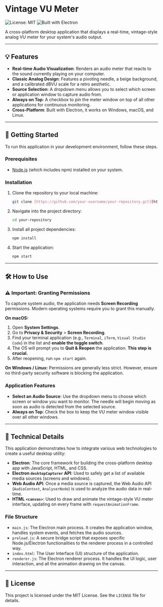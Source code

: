 # Vintage VU Meter

![License: MIT](https://img.shields.io/badge/License-MIT-yellow.svg)
![Built with Electron](https://img.shields.io/badge/Built_with-Electron-47848F?logo=electron&logoColor=white)

A cross-platform desktop application that displays a real-time, vintage-style analog VU meter for your system's audio output.

***

## 💡 Features

-   **Real-time Audio Visualization**: Renders an audio meter that reacts to the sound currently playing on your computer.
-   **Classic Analog Design**: Features a pivoting needle, a beige background, and a calibrated dBVU scale for a retro aesthetic.
-   **Source Selection**: A dropdown menu allows you to select which screen or application window to capture audio from.
-   **Always on Top**: A checkbox to pin the meter window on top of all other applications for continuous monitoring.
-   **Cross-Platform**: Built with Electron, it works on Windows, macOS, and Linux.

***

## 🚀 Getting Started

To run this application in your development environment, follow these steps.

### Prerequisites

-   [Node.js](https://nodejs.org/) (which includes npm) installed on your system.

### Installation

1.  Clone the repository to your local machine:
    ```sh
    git clone [https://github.com/your-username/your-repository.git](https://github.com/your-username/your-repository.git)
    ```
2.  Navigate into the project directory:
    ```sh
    cd your-repository
    ```
3.  Install all project dependencies:
    ```sh
    npm install
    ```
4.  Start the application:
    ```sh
    npm start
    ```

***

## 🛠️ How to Use

### ⚠️ Important: Granting Permissions

To capture system audio, the application needs **Screen Recording** permissions. Modern operating systems require you to grant this manually.

**On macOS:**
1.  Open **System Settings**.
2.  Go to **Privacy & Security** > **Screen Recording**.
3.  Find your terminal application (e.g., `Terminal`, `iTerm`, `Visual Studio Code`) in the list and **enable the toggle switch**.
4.  The OS will prompt you to **Quit & Reopen** the application. **This step is crucial.**
5.  After reopening, run `npm start` again.

**On Windows / Linux:**
Permissions are generally less strict. However, ensure no third-party security software is blocking the application.

### Application Features

-   **Select an Audio Source**: Use the dropdown menu to choose which screen or window you want to monitor. The needle will begin moving as soon as audio is detected from the selected source.
-   **Always on Top**: Check the box to keep the VU meter window visible over all other windows.

***

## 🔬 Technical Details

This application demonstrates how to integrate various web technologies to create a useful desktop utility:

-   **Electron**: The core framework for building the cross-platform desktop app with JavaScript, HTML, and CSS.
-   **Electron `desktopCapturer` API**: Used to safely get a list of available media sources (screens and windows).
-   **Web Audio API**: Once a media source is captured, the Web Audio API (`AudioContext`, `AnalyserNode`) is used to analyze the audio data in real-time.
-   **HTML `<canvas>`**: Used to draw and animate the vintage-style VU meter interface, updating on every frame with `requestAnimationFrame`.

### File Structure

-   `main.js`: The Electron main process. It creates the application window, handles system events, and fetches the audio sources.
-   `preload.js`: A secure bridge script that exposes specific Node.js/Electron functionalities to the renderer process in a controlled way.
-   `index.html`: The User Interface (UI) structure of the application.
-   `renderer.js`: The Electron renderer process. It handles the UI logic, user interaction, and all the animation drawing on the canvas.

***

## 📄 License

This project is licensed under the MIT License. See the `LICENSE` file for details.
